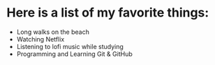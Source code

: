 # Here is a list of my favorite things:
- Long walks on the beach
- Watching Netflix
- Listening to lofi music while studying
- Programming and Learning Git & GitHub
